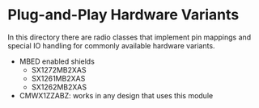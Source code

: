 Plug-and-Play Hardware Variants
===============================

In this directory there are radio classes that implement pin mappings
and special IO handling for commonly available hardware variants.

- MBED enabled shields
    - SX1272MB2XAS
    - SX1261MB2XAS
    - SX1262MB2XAS
- CMWX1ZZABZ: works in any design that uses this module
